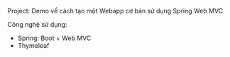 Project: Demo về cách tạo một Webapp cơ bản sử dụng Spring Web MVC

Công nghệ sử dụng:

* Spring: Boot + Web MVC
* Thymeleaf
